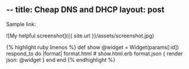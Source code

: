 --
title: Cheap DNS and DHCP
layout: post
--

Sample link:

![My helpful screenshot]({{ site.url }}/assets/screenshot.jpg)

{% highlight ruby linenos %}
def show
  @widget = Widget(params[:id])
  respond_to do |format|
    format.html # show.html.erb
    format.json { render json: @widget }
  end
end
{% endhighlight %}
